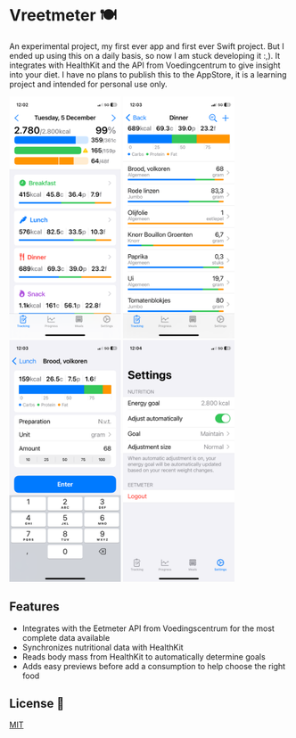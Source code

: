 # Vreetmeter 🍽️
An experimental project, my first ever app and first ever Swift project. But I ended up using this on a daily basis, so now I am stuck developing it :,). It integrates with HealthKit and the API from Voedingcentrum to give insight into your diet. I have no plans to publish this to the AppStore, it is a learning project and intended for personal use only.

<p float="left">
  <img alt="Screenshot of overview" src="images/image-1.png" width="200" />
  <img alt="Screenshot of meal view" src="images/image-2.png" width="200" />
  <img alt="Screenshot of edit view" src="images/image-3.png" width="200" />
  <img alt="Screenshot of settings" src="images/image-4.png" width="200" />
</p>

## Features
- Integrates with the Eetmeter API from Voedingscentrum for the most complete data available
- Synchronizes nutritional data with HealthKit
- Reads body mass from HealthKit to automatically determine goals
- Adds easy previews before add a consumption to help choose the right food

## License 📄
[MIT](license)
